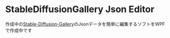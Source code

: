 # StableDiffusionGallery Json Editor
作成中の[Stable-Diffusion-Gallery](https://github.com/momijiina/Stable-Diffusion-Gallery)のJsonデータを簡単に編集するソフトをWPFで作成中です
